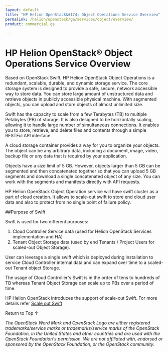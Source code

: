 ```yaml
---
layout: default
title: "HP Helion OpenStack&#174; Object Operations Service Overview"
permalink: /helion/openstack/ga/services/object/overview/
product: commercial.ga

---
```

<!--UNDER REVISION-->

<script>

function PageRefresh {
onLoad="window.refresh"
}

PageRefresh();

</script>

<!--
<p style="font-size: small;"> <a href="/helion/openstack/services/networking/overview/">&#9664; PREV</a> | <a href="/helion/openstack/services/overview/">&#9650; UP</a> | <a href="/helion/openstack/services/orchestration/overview/"> NEXT &#9654</a> </p>-->

# HP Helion OpenStack&#174; Object Operations Service Overview #

<!-- modeled after HP Cloud Networking Getting Started (network.getting.started.md) -->

Based on OpenStack Swift, HP Helion OpenStack Object Operations is a redundant, scalable, durable, and dynamic storage service. The core storage system is designed to provide a safe, secure, network accessible way to store data. You can store large amount of unstructured data and retrieve objects in publicly accessible physical machine. With segmented objects, you can upload and store objects of almost unlimited size.  

Swift has the capacity to scale from a few Terabytes (TB) to multiple Petabytes (PB) of storage. It is also designed to be horizontally scaling, allowing it to handle large number of simultaneous connections. It enables you to store, retrieve, and delete files and contents through a simple RESTFul API interface.


A cloud storage container provides a way for you to organize your objects. The object can be any arbitrary data, including a document, image, video, backup file or any  data that is required by your application.

Objects have a size limit of 5 GB. However, objects larger than 5 GB can be segmented and then concatenated together so that you can upload 5 GB segments and download a single concatenated object of any size. You can work with the segments and manifests directly with API requests.


HP Helion OpenStack Object Operation service will have swift cluster as a part of cloud creation. It allows to scale-out swift to store end cloud user data and also to protect from no single point of failure policy. 


##Purpose of Swift

Swift is used for two different purposes:

1. Cloud Controller Service data (used for Helion OpenStack Services implementation and HA) 
2. Tenant Object Storage data (used by end Tenants / Project Users for scaled-out Object Storage).

User can leverage a single swift which is deployed during installation to service Cloud Controller internal data and can expand over time to a scaled-out Tenant object Storage. 

The usage of Cloud Controller's Swift is in the order of tens to hundreds of TB whereas Tenant Object Storage can scale up to PBs over a period of time.

<!---
Some customers may want Scaled Out Swift right from onset of their deployments, whereas others may start out without a requirement for Object Storage, and may later on decide to add on Swift Object Storage.

While Swift will be used for 2 different purposes (Cloud Controller Service data and Tenant Object Storage), customers do not want to maintain 2 separate Swifts within their OpenStack, so we need a strategy to use a single Swift implementation that starts with servicing Cloud Controller internal data, but can expand over time to scaled out Tenant Object Storage. --->

HP Helion OpenStack introduces the support of scale-out Swift. For more details refer [Scale out Swift](/helion/openstack/ga/services/object/overview/scale-out-swift/)








<a href="#top" style="padding:14px 0px 14px 0px; text-decoration: none;"> Return to Top &#8593; </a>






*The OpenStack Word Mark and OpenStack Logo are either registered trademarks/service marks or trademarks/service marks of the OpenStack Foundation, in the United States and other countries and are used with the OpenStack Foundation's permission. We are not affiliated with, endorsed or sponsored by the OpenStack Foundation, or the OpenStack community.*
